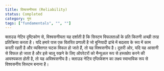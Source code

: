 ```yaml
---
title: विश्वसनीयता (Reliability)
status: Completed
category: गुण
tags: ["fundamentals", "", ""]
---
```


क्लाउड नेटिव दृष्टिकोण से, विश्वसनीयता यह दर्शाती है कि सिस्टम विफलताओं के प्रति कितनी अच्छी तरह प्रतिक्रिया करता है। यदि हमारे पास एक वितरित प्रणाली है जो बुनियादी ढांचे में बदलाव के रूप में काम करती रहती है और व्यक्तिगत घटक विफल हो जाते हैं, तो यह विश्वसनीय है। दूसरी ओर, यदि यह आसानी से विफल हो जाता है और इसे चालू रखने के लिए ऑपरेटरों को मैन्युअल रूप से हस्तक्षेप करने की आवश्यकता होती है, तो यह अविश्वसनीय है। क्लाउड नेटिव एप्लिकेशन का लक्ष्य स्वाभाविक रूप से विश्वसनीय सिस्टम बनाना है।
